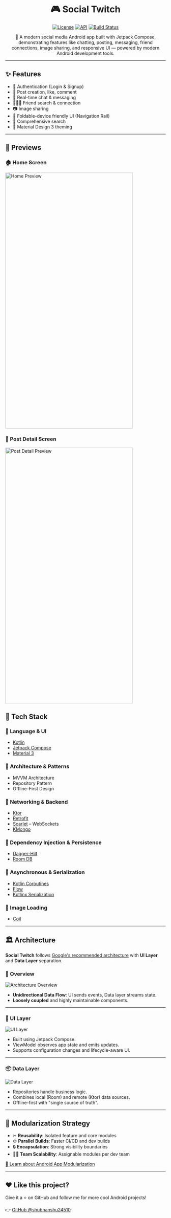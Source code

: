 <h1 align="center">🎮 Social Twitch</h1>

<p align="center">
  <a href="https://opensource.org/licenses/Apache-2.0"><img alt="License" src="https://img.shields.io/badge/License-Apache%202.0-blue.svg"/></a>
  <a href="https://android-arsenal.com/api?level=21"><img alt="API" src="https://img.shields.io/badge/API-21%2B-brightgreen.svg"/></a>
  <a href="#"><img alt="Build Status" src="https://img.shields.io/github/actions/workflow/status/shubhanshu24510/SocialClone/android-ci.yml?branch=main"/></a>
</p>

<p align="center">
📱 A modern social media Android app built with Jetpack Compose, demonstrating features like chatting, posting, messaging, friend connections, image sharing, and responsive UI — powered by modern Android development tools.
</p>

---

## ✨ Features

- 🔐 Authentication (Login & Signup)
- 📝 Post creation, like, comment
- 💬 Real-time chat & messaging
- 🧑‍🤝‍🧑 Friend search & connection
- 📷 Image sharing
- 📱 Foldable-device friendly UI (Navigation Rail)
- 🔎 Comprehensive search
- 🌙 Material Design 3 theming

---

## 📸 Previews

### 🏠 Home Screen
<img src="https://github.com/shubhanshu24510/SocialClone/assets/100926922/a7be9795-0499-435d-9bf6-975089b977b8" alt="Home Preview" width="400" height="800"/>

### 📝 Post Detail Screen
<img src="https://github.com/shubhanshu24510/SocialClone/assets/100926922/05d6f366-b4e5-4fb2-8a32-453ddc56b001" alt="Post Detail Preview" width="400" height="800"/>


## 🧰 Tech Stack

### 🔹 Language & UI
- [Kotlin](https://kotlinlang.org/)
- [Jetpack Compose](https://developer.android.com/jetpack/compose)
- [Material 3](https://m3.material.io/)

### 🔹 Architecture & Patterns
- MVVM Architecture
- Repository Pattern
- Offline-First Design

### 🔹 Networking & Backend
- [Ktor](https://ktor.io/)
- [Retrofit](https://square.github.io/retrofit/)
- [Scarlet](https://github.com/Tinder/Scarlet) – WebSockets
- [KMongo](https://litote.org/kmongo/)

### 🔹 Dependency Injection & Persistence
- [Dagger-Hilt](https://developer.android.com/training/dependency-injection/hilt-android)
- [Room DB](https://developer.android.com/jetpack/androidx/releases/room)

### 🔹 Asynchronous & Serialization
- [Kotlin Coroutines](https://kotlinlang.org/docs/coroutines-overview.html)
- [Flow](https://developer.android.com/kotlin/flow)
- [Kotlinx Serialization](https://github.com/Kotlin/kotlinx.serialization)

### 🔹 Image Loading
- [Coil](https://coil-kt.github.io/coil/)

---

## 🏛️ Architecture

**Social Twitch** follows [Google's recommended architecture](https://developer.android.com/topic/architecture) with **UI Layer** and **Data Layer** separation.

### 📐 Overview

![Architecture Overview](https://github.com/user-attachments/assets/29f555f6-2339-40dc-899c-79835b0c7fb7)

- **Unidirectional Data Flow**: UI sends events, Data layer streams state.
- **Loosely coupled** and highly maintainable components.

---

### 🎨 UI Layer

![UI Layer](https://github.com/user-attachments/assets/80d123e6-e72b-4ca8-998b-a9edec78ae19)

- Built using Jetpack Compose.
- ViewModel observes app state and emits updates.
- Supports configuration changes and lifecycle-aware UI.

---

### 📦 Data Layer

![Data Layer](https://github.com/user-attachments/assets/0bdebc42-69a1-41a2-ad8f-d57d3cbf9124)

- Repositories handle business logic.
- Combines local (Room) and remote (Ktor) data sources.
- Offline-first with "single source of truth".

---

## 🧩 Modularization Strategy

- ✂ **Reusability**: Isolated feature and core modules
- ⚙ **Parallel Builds**: Faster CI/CD and dev builds
- 🔒 **Encapsulation**: Strong visibility boundaries
- 🧑‍💻 **Team Scalability**: Assignable modules per dev team

[📘 Learn about Android App Modularization](https://developer.android.com/topic/modularization)

---

## ❤️ Like this project?

Give it a ⭐ on GitHub and follow me for more cool Android projects!

👉 [GitHub @shubhanshu24510](https://github.com/shubhanshu24510)
